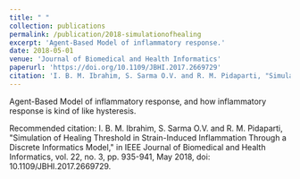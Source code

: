 ```yaml
---
title: " "
collection: publications
permalink: /publication/2018-simulationofhealing
excerpt: 'Agent-Based Model of inflammatory response.'
date: 2018-05-01
venue: 'Journal of Biomedical and Health Informatics'
paperurl: 'https://doi.org/10.1109/JBHI.2017.2669729'
citation: 'I. B. M. Ibrahim, S. Sarma O.V. and R. M. Pidaparti, "Simulation of Healing Threshold in Strain-Induced Inflammation Through a Discrete Informatics Model," in IEEE Journal of Biomedical and Health Informatics, vol. 22, no. 3, pp. 935-941, May 2018, doi: 10.1109/JBHI.2017.2669729.'
---
```

Agent-Based Model of inflammatory response, and how inflammatory response is kind of like hysteresis.

<!-- [Download paper here]( ) -->

Recommended citation: I. B. M. Ibrahim, S. Sarma O.V. and R. M. Pidaparti, "Simulation of Healing Threshold in Strain-Induced Inflammation Through a Discrete Informatics Model," in IEEE Journal of Biomedical and Health Informatics, vol. 22, no. 3, pp. 935-941, May 2018, doi: 10.1109/JBHI.2017.2669729.
